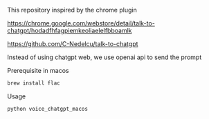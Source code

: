 


This repository inspired by the chrome plugin

https://chrome.google.com/webstore/detail/talk-to-chatgpt/hodadfhfagpiemkeoliaelelfbboamlk

https://github.com/C-Nedelcu/talk-to-chatgpt


Instead of using chatgpt web, we use openai api to send the prompt 



Prerequisite in macos
```bash
brew install flac

```

Usage
```bash
python voice_chatgpt_macos
```